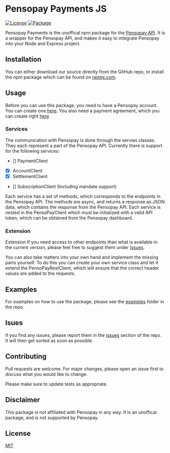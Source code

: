 # Pensopay Payments JS

[![License](https://img.shields.io/badge/license-MIT-blue.svg)](https://opensource.org/licenses/MIT)
[![Package](https://img.shields.io/badge/Package-Nuget-red)](https://www.nuget.org/packages/Pensopay/)

Pensopay Payments is the unoffical npm package for the [Pensopay API](https://docs.pensopay.com/v2.0/reference/getting-started). It is a wrapper for the Pensopay API, and makes it easy to integrate Pensopay into your Node and Express project.

## Installation

You can either download our source directly from the GitHub repo, or install the npm package which can be found on [npmjs.com](https://www.nuget.org/packages/Pensopay/).

## Usage

Before you can use this package, you need to have a Pensopay account. You can create one [here](https://app.pensopay.com/).
You also need a payment agreement, which you can create right [here](https://dashboard.pensopay.com/register?partner=colmornconsulting)

### Services

The communication with Pensopay is done through the servies classes. They each represent a part of the Pensopay API.
Currently there is support for the following services:

- [] PaymentClient
- [x] AccountClient
- [x] SettlementClient 
- [] SubscriptionClient (Including mandate support)


Each service has a set of methods, which corresponds to the endpoints in the Pensopay API. The methods are async, and returns a response as JSON data, which contains the response from the Pensopay API.
Each service is nested in the PensoPayClient which must be initialized with a valid API token, which can be obtained from the Pensopay dashboard.

### Extension
Extension
If you need access to other endpoints than what is available in the current version, please feel free to suggest them under [issues](https://github.com/V4LVE/Pensopayjs/issues).

You can also take matters into your own hand and implement the missing parts yourself.
To do this you can create your own service class and let it extend the PensoPayRestClient, which will ensure that the correct header values are added to the requests.

## Examples
 For examples on how to use the package, please see the [examples](https://github.com/V4LVE/Pensopayjs/tree/master/Pensopay.Examples) folder in the repo.

## Isues
if you find any issues, please report them in the [issues](https://github.com/V4LVE/Pensopayjs/issues) section of the repo.
It will then get sorted as soon as possible.




## Contributing

Pull requests are welcome. For major changes, please open an issue first
to discuss what you would like to change.

Please make sure to update tests as appropriate.

## Disclaimer
This package is not affiliated with Pensopay in any way. It is an unoffical package, and is not supported by Pensopay.

## License

[MIT](https://choosealicense.com/licenses/mit/)
